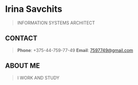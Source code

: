 # Irina Savchits
> INFORMATION SYSTEMS ARCHITECT
## CONTACT
> **Phone**: +375-44-759-77-49
> **Email**: 7597749@gmail.com
## ABOUT ME
> I WORK AND STUDY
